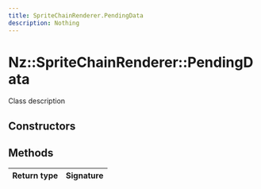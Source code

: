 ```yaml
---
title: SpriteChainRenderer.PendingData
description: Nothing
---
```


# Nz::SpriteChainRenderer::PendingData

Class description

## Constructors


## Methods

| Return type | Signature |
| ----------- | --------- |
